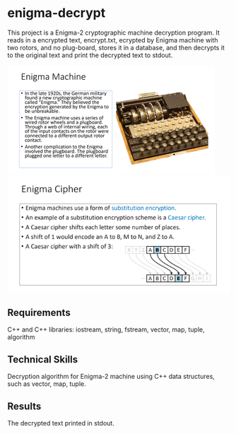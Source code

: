 # enigma-decrypt
This project is a Enigma-2 cryptographic machine decryption program. It reads in a encrypted text, encrypt.txt, ecrypted by Enigma machine with two rotors, and no plug-board, stores it in a database, and then decrypts it to the original text and print the decrypted text to stdout.

![image](https://github.com/carab9/enigma-decrypt/blob/main/enigma_machine1.png?raw=true)
![image](https://github.com/carab9/enigma-decrypt/blob/main/enigma_machine2.png?raw=true)

## Requirements
C++ and C++ libraries: iostream, string, fstream, vector, map, tuple, algorithm

## Technical Skills
Decryption algorithm for Enigma-2 machine using C++ data structures, such as vector, map, tuple.

## Results
The decrypted text printed in stdout.
